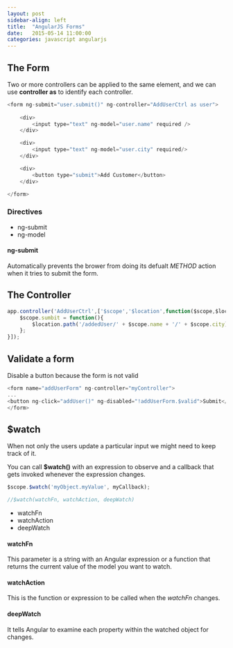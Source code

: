 ```yaml
---
layout: post
sidebar-align: left
title:  "AngularJS Forms"
date:   2015-05-14 11:00:00
categories: javascript angularjs
---
```


## The Form

Two or more controllers can be applied to the same element, and we can use **controller as** to identify each controller.

```javascript
<form ng-submit="user.submit()" ng-controller="AddUserCtrl as user">
    
    <div>
        <input type="text" ng-model="user.name" required />
    </div>

    <div>
        <input type="text" ng-model="user.city" required/>
    </div>

    <div>
        <button type="submit">Add Customer</button>
    </div>

</form>
```
### Directives

* ng-submit
* ng-model

#### ng-submit

Automatically prevents the brower from doing its defualt *METHOD* action when it tries to submit the form.

## The Controller

```javascript
app.controller('AddUserCtrl',['$scope','$location',function($scope,$location){
    $scope.sumbit = function(){
        $location.path('/addedUser/' + $scope.name + '/' + $scope.city);
    };
}]);
```

## Validate a form

Disable a button because the form is not valid

```javascript
<form name="addUserForm" ng-controller="myController">
...
<button ng-click="addUser()" ng-disabled="!addUserForm.$valid">Submit</button>
</form>
```

## $watch

When not only the users  update a particular input we might need to keep track of it.

You can call **$watch()** with an expression to observe and a callback that gets invoked whenever the expression changes.

```javascript
$scope.$watch('myObject.myValue', myCallback);

//$watch(watchFn, watchAction, deepWatch)
```

* watchFn
* watchAction
* deepWatch

#### watchFn

This parameter is a string with an Angular expression or a function that returns the current value of the model you want to watch.

#### watchAction

This is the function or expression to be called when the *watchFn* changes.

#### deepWatch

It tells Angular to examine each property within the watched object for changes.
